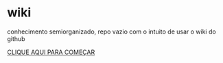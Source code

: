 # wiki
conhecimento semiorganizado, repo vazio com o intuito de usar o wiki do github

[CLIQUE AQUI PARA COMEÇAR](https://github.com/titulos/wiki/wiki)
